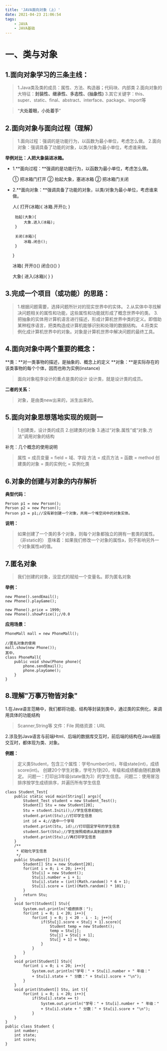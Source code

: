 ```yaml
---
title: 'JAVA面向对象（上）'
date: 2021-04-23 21:06:54
tags:
	- JAVA
	- JAVA基础
---
```

# 一、类与对象
## 1.面向对象学习的三条主线：

> 1.Java类及类的成员：属性、方法、构造器；代码块、内部类
> 2.面向对象的大特征：**封装性、继承性、多态性、(抽象性)**
> 3.其它关键字：this、super、static、final、abstract、interface、package、import等

> “**大处着眼，小处着手**”


<!-- more -->

## 2.面向对象与面向过程（理解）
> 1.面向过程：强调的是功能行为，以函数为最小单位，考虑怎么做。
> 2.面向对象：强调具备了功能的对象，以类/对象为最小单位，考虑谁来做。

**举例对比：人把大象装进冰箱。**

* 1.**面向过程：**强调的是功能行为，以函数为最小单位，考虑怎么做。

	① 把冰箱门打开
	② 抬起大象，塞进冰箱
	② 把冰箱门关闭


 * 2.**面向对象：**强调具备了功能的对象，以类/对象为最小单位，考虑谁来做。


	人{
		打开(冰箱){
			冰箱.开开();
		}

		抬起(大象){
			大象.进入(冰箱);
		}

		关闭(冰箱){
			冰箱.闭合();
		}

	}

	冰箱{
		开开(){}
		闭合(){}
	}

	大象{
		进入(冰箱){
		}
	}

## 3.完成一个项目（或功能）的思路：

> 1.根据问题需要，选择问题所针对的现实世界中的实体。
> 2.从实体中寻找解决问题相关的属性和功能，这些属性和功能就形成了概念世界中的类。
> 3.把抽象的实体用计算机语言进行描述，形成计算机世界中类的定义。即借助某种程序语言，把类构造成计算机能够识别和处理的数据结构。
> 4.将类实例化成计算机世界中的对象。对象是计算机世界中解决问题的最终工具。


## 4.面向对象中两个重要的概念：

**类：**对一类事物的描述，是抽象的、概念上的定义
**对象：**是实际存在的该类事物的每个个体，因而也称为实例(instance)
  >面向对象程序设计的重点是类的设计
  >设计类，就是设计类的成员。

**二者的关系：**
  >对象，是由类new出来的，派生出来的。

## 5.面向对象思想落地实现的规则一
  >1.创建类，设计类的成员
  >2.创建类的对象
  >3.通过“对象.属性”或“对象.方法”调用对象的结构

补充：几个概念的使用说明
  >属性 = 成员变量 = field = 域、字段
  >方法 = 成员方法 = 函数 = method
  >创建类的对象 = 类的实例化 = 实例化类

## 6.对象的创建与对象的内存解析

**典型代码：**

	Person p1 = new Person();
	Person p2 = new Person();
	Person p3 = p1;//没有新创建一个对象，共用一个堆空间中的对象实体。

**说明：**
>如果创建了一个类的多个对象，则每个对象都独立的拥有一套类的属性。（非static的）
>意味着：如果我们修改一个对象的属性a，则不影响另外一个对象属性a的值。


## 7.匿名对象

>我们创建的对象，没显式的赋给一个变量名。即为匿名对象

**举例：**

	new Phone().sendEmail();
	new Phone().playGame();
		
	new Phone().price = 1999;
	new Phone().showPrice();//0.0

**应用场景：**

	PhoneMall mall = new PhoneMall();
	
	//匿名对象的使用
	mall.show(new Phone());
	其中，
	class PhoneMall{
		public void show(Phone phone){
			phone.sendEmail();
			phone.playGame();
		}
	}

## 8.理解"万事万物皆对象"

1.在Java语言范畴中，我们都将功能、结构等封装到类中，通过类的实例化，来调用具体的功能结构

>Scanner,String等
>文件：File
>网络资源：URL

2.涉及到Java语言与前端Html、后端的数据库交互时，前后端的结构在Java层面交互时，都体现为类、对象。


**例题：**
>定义类Student，包含三个属性：学号number(int)，年级state(int)，成绩score(int)。 创建20个学生对象，学号为1到20，年级和成绩都由随机数确定。
>问题一：打印出3年级(state值为3）的学生信息。
>问题二：使用冒泡排序按学生成绩排序，并遍历所有学生信息

	class Student_Test{
		public static void main(String[] args){
			Student_Test student = new Student_Test();
			Student[] Stu = new Student[20];
			Stu = student.Initi();//学生信息初始化
			student.print(Stu);//打印学生信息
			int id = 4;//选中一个学号
			student.print(Stu, id);//打印固定学号的学生信息
			student.Sort(Stu);//学生按照成绩从高到底排序
			student.print(Stu);//再打印学生信息
		}
		/**
		 * 初始化学生信息
		 */
		public Student[] Initi(){
			Student[] Stu = new Student[20];
			for(int i = 0; i < 20; i++){
				Stu[i] = new Student();
				Stu[i].number = i + 1;
				Stu[i].state = (int)(Math.random() * 6 + 1);
				Stu[i].score = (int)(Math.random() * 101);
			}
			return Stu;
		}
		void Sort(Student[] Stu){
			System.out.println("成绩排序：");
			for(int i = 0; i < 20; i++){
				for(int j = 0; j < 20 - i - 1; j++){
					if(Stu[j].score < Stu[j + 1].score){
						Student temp = new Student();
						temp = Stu[j];
						Stu[j] = Stu[j + 1];
						Stu[j + 1] = temp;
					}
				}
			}
		}
		void print(Student[] Stu){
			for(int i = 0; i < 20; i++){
				System.out.println("学号：" + Stu[i].number + " 年级：" 
				+ Stu[i].state + " 分数：" + Stu[i].score + "\n");
			}
		}
		void print(Student[] Stu, int t){
			for(int i = 0; i < 20; i++){
				if(Stu[i].state == t)
					System.out.println("学号：" + Stu[i].number + " 年级：" 
					+ Stu[i].state + " 分数：" + Stu[i].score + "\n");
				}
		}
	}
	public class Student {
		int number;
		int state;
		int score;
	}